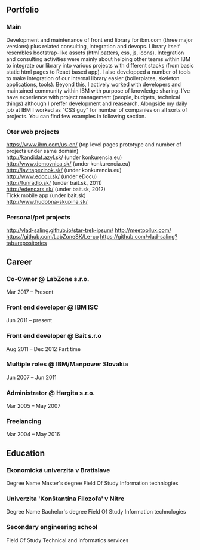 
## Portfolio

### Main
Development and maintenance of front end library for ibm.com (three major versions) plus related consulting, integration and devops. Library itself resembles bootstrap-like assets (html patters, css, js, icons). Integration and consulting activities were mainly about helping other teams within IBM to integrate our library into various projects with different stacks (from basic static html pages to React based app). I also developped a number of tools to make integration of our internal library easier (boilerplates, skeleton applications, tools). Beyond this, I actively worked with developers and maintained community within IBM with purpose of knowledge sharing. I've have experience with project management (people, budgets, technical things) although I preffer development and reasearch. Alongside my daily job at IBM I worked as "CSS guy" for number of companies on all sorts of projects. You can find few examples in following section.


### Oter web projects
https://www.ibm.com/us-en/ (top level pages prototype and number of projects under same domain)  
http://kandidat.azyl.sk/ (under konkurencia.eu)  
http://www.demovnica.sk/  (under konkurencia.eu)  
http://lavitapezinok.sk/ (under konkurencia.eu)  
http://www.edocu.sk/ (under eDocu)  
http://funradio.sk/ (under bait.sk, 2011)  
http://edencars.sk/ (under bait.sk, 2012)  
Tickk mobile app (under bait.sk)  
http://www.hudobna-skupina.sk/   

 
### Personal/pet projects 
http://vlad-saling.github.io/star-trek-ipsum/ 
http://meetpollux.com/
https://github.com/LabZoneSK/Le-co
https://github.com/vlad-saling?tab=repositories



## Career

### Co-Owner @ LabZone s.r.o.
Mar 2017 – Present 

### Front end developer @ IBM ISC
Jun 2011 – present 
  
### Front end developer @ Bait s.r.o
Aug 2011 – Dec 2012
Part time

### Multiple roles @ IBM/Manpower Slovakia  
Jun 2007 – Jun 2011  

### Administrator @ Hargita s.r.o.  
Mar 2005 – May 2007   

### Freelancing   
Mar 2004 – May 2016

## Education

### Ekonomická univerzita v Bratislave  
Degree Name Master's degree Field Of Study Information technlogies  

### Univerzita 'Konštantína Filozofa' v Nitre  
Degree Name Bachelor's degree Field Of Study Information technologies  

### Secondary engineering school  
Field Of Study Technical and informatics services  
 